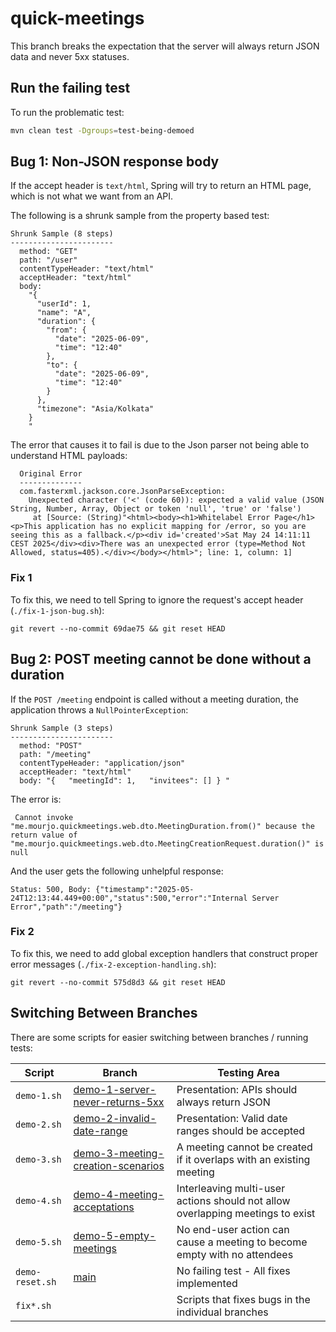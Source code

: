 # quick-meetings

This branch breaks the expectation that the server will always return JSON data and never 5xx
statuses.

## Run the failing test

To run the problematic test:

```bash
mvn clean test -Dgroups=test-being-demoed
```

## Bug 1: Non-JSON response body

If the accept header is `text/html`, Spring will try to return an HTML page, which is not what we
want from an API.

The following is a shrunk sample from the property based test:

```
Shrunk Sample (8 steps)
-----------------------
  method: "GET"
  path: "/user"
  contentTypeHeader: "text/html"
  acceptHeader: "text/html"
  body:
    "{
      "userId": 1,
      "name": "A",
      "duration": {
        "from": {
          "date": "2025-06-09",
          "time": "12:40"
        },
        "to": {
          "date": "2025-06-09",
          "time": "12:40"
        }
      },
      "timezone": "Asia/Kolkata"
    }
    "
```

The error that causes it to fail is due to the Json parser not being able to understand HTML
payloads:

```
  Original Error
  --------------
  com.fasterxml.jackson.core.JsonParseException:
    Unexpected character ('<' (code 60)): expected a valid value (JSON String, Number, Array, Object or token 'null', 'true' or 'false')
     at [Source: (String)"<html><body><h1>Whitelabel Error Page</h1><p>This application has no explicit mapping for /error, so you are seeing this as a fallback.</p><div id='created'>Sat May 24 14:11:11 CEST 2025</div><div>There was an unexpected error (type=Method Not Allowed, status=405).</div></body></html>"; line: 1, column: 1]
```

### Fix 1

To fix this, we need to tell Spring to ignore the request's accept header (`./fix-1-json-bug.sh`):

```
git revert --no-commit 69dae75 && git reset HEAD
```

## Bug 2: POST meeting cannot be done without a duration

If the `POST /meeting` endpoint is called without a meeting duration, the application throws a
`NullPointerException`:

```
Shrunk Sample (3 steps)
-----------------------
  method: "POST"
  path: "/meeting"
  contentTypeHeader: "application/json"
  acceptHeader: "text/html"
  body: "{   "meetingId": 1,   "invitees": [] } "
```

The error is:

```
 Cannot invoke "me.mourjo.quickmeetings.web.dto.MeetingDuration.from()" because the return value of "me.mourjo.quickmeetings.web.dto.MeetingCreationRequest.duration()" is null
```

And the user gets the following unhelpful response:

```
Status: 500, Body: {"timestamp":"2025-05-24T12:13:44.449+00:00","status":500,"error":"Internal Server Error","path":"/meeting"}
```

### Fix 2

To fix this, we need to add global exception handlers that construct proper error messages
(`./fix-2-exception-handling.sh`):

```
git revert --no-commit 575d8d3 && git reset HEAD
```

## Switching Between Branches

There are some scripts for easier switching between branches / running tests:

| Script            | Branch                                                                                                               | Testing Area                                                                   |
|-------------------|----------------------------------------------------------------------------------------------------------------------|--------------------------------------------------------------------------------|
| `demo-1.sh`     | [demo-1-server-never-returns-5xx](https://github.com/mourjo/quick-meetings/tree/demo-1-server-never-returns-5xx)     | Presentation: APIs should always return JSON                                   |
| `demo-2.sh`     | [demo-2-invalid-date-range](https://github.com/mourjo/quick-meetings/tree/demo-2-invalid-date-range)                 | Presentation: Valid date ranges should be accepted                             |
| `demo-3.sh`     | [demo-3-meeting-creation-scenarios](https://github.com/mourjo/quick-meetings/tree/demo-3-meeting-creation-scenarios) | A meeting cannot be created if it overlaps with an existing meeting            |
| `demo-4.sh`     | [demo-4-meeting-acceptations](https://github.com/mourjo/quick-meetings/tree/demo-4-meeting-acceptations)             | Interleaving multi-user actions should not allow overlapping meetings to exist |
| `demo-5.sh`     | [demo-5-empty-meetings](https://github.com/mourjo/quick-meetings/tree/demo-5-empty-meetings)                         | No end-user action can cause a meeting to become empty with no attendees       |
| `demo-reset.sh` | [main](https://github.com/mourjo/quick-meetings/)                                                                    | No failing test - All fixes implemented                                        |
| `fix*.sh`       |                                                                                                                      | Scripts that fixes bugs in the individual branches                             |
